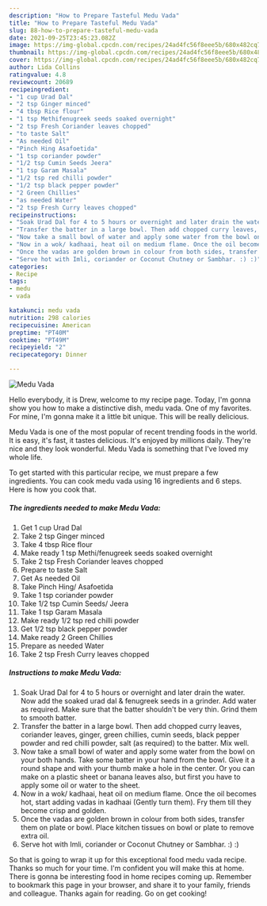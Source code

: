 ```yaml
---
description: "How to Prepare Tasteful Medu Vada"
title: "How to Prepare Tasteful Medu Vada"
slug: 88-how-to-prepare-tasteful-medu-vada
date: 2021-09-25T23:45:23.082Z
image: https://img-global.cpcdn.com/recipes/24ad4fc56f8eee5b/680x482cq70/medu-vada-recipe-main-photo.jpg
thumbnail: https://img-global.cpcdn.com/recipes/24ad4fc56f8eee5b/680x482cq70/medu-vada-recipe-main-photo.jpg
cover: https://img-global.cpcdn.com/recipes/24ad4fc56f8eee5b/680x482cq70/medu-vada-recipe-main-photo.jpg
author: Lida Collins
ratingvalue: 4.8
reviewcount: 20689
recipeingredient:
- "1 cup Urad Dal"
- "2 tsp Ginger minced"
- "4 tbsp Rice flour"
- "1 tsp Methifenugreek seeds soaked overnight"
- "2 tsp Fresh Coriander leaves chopped"
- "to taste Salt"
- "As needed Oil"
- "Pinch Hing Asafoetida"
- "1 tsp coriander powder"
- "1/2 tsp Cumin Seeds Jeera"
- "1 tsp Garam Masala"
- "1/2 tsp red chilli powder"
- "1/2 tsp black pepper powder"
- "2 Green Chillies"
- "as needed Water"
- "2 tsp Fresh Curry leaves chopped"
recipeinstructions:
- "Soak Urad Dal for 4 to 5 hours or overnight and later drain the water. Now add the soaked urad dal &amp; fenugreek seeds in a grinder. Add water as required. Make sure that the batter shouldn&#39;t be very thin. Grind them to smooth batter."
- "Transfer the batter in a large bowl. Then add chopped curry leaves, coriander leaves, ginger, green chillies, cumin seeds, black pepper powder and red chilli powder, salt (as required) to the batter. Mix well."
- "Now take a small bowl of water and apply some water from the bowl on your both hands. Take some batter in your hand from the bowl. Give it a round shape and with your thumb make a hole in the center. Or you can make on a plastic sheet or banana leaves also, but first you have to apply some oil or water to the sheet."
- "Now in a wok/ kadhaai, heat oil on medium flame. Once the oil becomes hot, start adding vadas in kadhaai (Gently turn them). Fry them till they become crisp and golden."
- "Once the vadas are golden brown in colour from both sides, transfer them on plate or bowl. Place kitchen tissues on bowl or plate to remove extra oil."
- "Serve hot with Imli, coriander or Coconut Chutney or Sambhar. :) :)"
categories:
- Recipe
tags:
- medu
- vada

katakunci: medu vada 
nutrition: 298 calories
recipecuisine: American
preptime: "PT40M"
cooktime: "PT49M"
recipeyield: "2"
recipecategory: Dinner

---
```



![Medu Vada](https://img-global.cpcdn.com/recipes/24ad4fc56f8eee5b/680x482cq70/medu-vada-recipe-main-photo.jpg)

Hello everybody, it is Drew, welcome to my recipe page. Today, I'm gonna show you how to make a distinctive dish, medu vada. One of my favorites. For mine, I'm gonna make it a little bit unique. This will be really delicious.

Medu Vada is one of the most popular of recent trending foods in the world. It is easy, it's fast, it tastes delicious. It's enjoyed by millions daily. They're nice and they look wonderful. Medu Vada is something that I've loved my whole life.




To get started with this particular recipe, we must prepare a few ingredients. You can cook medu vada using 16 ingredients and 6 steps. Here is how you cook that.

<!--inarticleads1-->

##### The ingredients needed to make Medu Vada:

1. Get 1 cup Urad Dal
1. Take 2 tsp Ginger minced
1. Take 4 tbsp Rice flour
1. Make ready 1 tsp Methi/fenugreek seeds soaked overnight
1. Take 2 tsp Fresh Coriander leaves chopped
1. Prepare to taste Salt
1. Get As needed Oil
1. Take Pinch Hing/ Asafoetida
1. Take 1 tsp coriander powder
1. Take 1/2 tsp Cumin Seeds/ Jeera
1. Take 1 tsp Garam Masala
1. Make ready 1/2 tsp red chilli powder
1. Get 1/2 tsp black pepper powder
1. Make ready 2 Green Chillies
1. Prepare as needed Water
1. Take 2 tsp Fresh Curry leaves chopped




<!--inarticleads2-->

##### Instructions to make Medu Vada:

1. Soak Urad Dal for 4 to 5 hours or overnight and later drain the water. Now add the soaked urad dal &amp; fenugreek seeds in a grinder. Add water as required. Make sure that the batter shouldn&#39;t be very thin. Grind them to smooth batter.
1. Transfer the batter in a large bowl. Then add chopped curry leaves, coriander leaves, ginger, green chillies, cumin seeds, black pepper powder and red chilli powder, salt (as required) to the batter. Mix well.
1. Now take a small bowl of water and apply some water from the bowl on your both hands. Take some batter in your hand from the bowl. Give it a round shape and with your thumb make a hole in the center. Or you can make on a plastic sheet or banana leaves also, but first you have to apply some oil or water to the sheet.
1. Now in a wok/ kadhaai, heat oil on medium flame. Once the oil becomes hot, start adding vadas in kadhaai (Gently turn them). Fry them till they become crisp and golden.
1. Once the vadas are golden brown in colour from both sides, transfer them on plate or bowl. Place kitchen tissues on bowl or plate to remove extra oil.
1. Serve hot with Imli, coriander or Coconut Chutney or Sambhar. :) :)




So that is going to wrap it up for this exceptional food medu vada recipe. Thanks so much for your time. I'm confident you will make this at home. There is gonna be interesting food in home recipes coming up. Remember to bookmark this page in your browser, and share it to your family, friends and colleague. Thanks again for reading. Go on get cooking!
